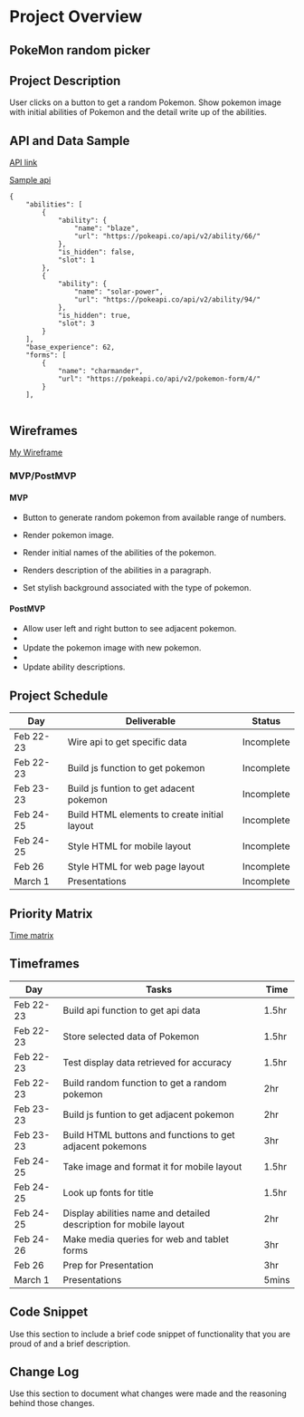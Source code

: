 # Project Overview

## PokeMon random picker


## Project Description

User clicks on a button to get a random Pokemon.
Show pokemon image with initial abilities of Pokemon and the detail write up of the abilities.

## API and Data Sample
[API link](https://pokeapi.co/)

[Sample api](https://pokeapi.co/api/v2/pokemon/4)

```
{
    "abilities": [
        {
            "ability": {
                "name": "blaze",
                "url": "https://pokeapi.co/api/v2/ability/66/"
            },
            "is_hidden": false,
            "slot": 1
        },
        {
            "ability": {
                "name": "solar-power",
                "url": "https://pokeapi.co/api/v2/ability/94/"
            },
            "is_hidden": true,
            "slot": 3
        }
    ],
    "base_experience": 62,
    "forms": [
        {
            "name": "charmander",
            "url": "https://pokeapi.co/api/v2/pokemon-form/4/"
        }
    ],
    
 ```
## Wireframes

[My Wireframe](https://wireframe.cc/Lrbv2o)

### MVP/PostMVP
#### MVP 
-  Button to generate random pokemon from available range of numbers.

-  Render  pokemon image.

-  Render initial names of the abilities of the pokemon.

-  Renders description of the abilities in a paragraph.

-  Set stylish background associated with the type of pokemon.

#### PostMVP  

-  Allow user left and right button to see adjacent pokemon.
-  
-  Update the pokemon image with new pokemon.
-  
-  Update ability descriptions.

## Project Schedule

|  Day | Deliverable | Status
|---|---| ---|
|Feb 22-23| Wire api to get specific data | Incomplete
|Feb 22-23| Build js function to get pokemon | Incomplete
|Feb 23-23| Build js funtion to get adacent pokemon| Incomplete
|Feb 24-25|Build HTML elements to create initial layout | Incomplete
|Feb 24-25|  Style HTML for mobile layout | Incomplete
|Feb 26| Style HTML for web page layout  | Incomplete
|March 1| Presentations | Incomplete

## Priority Matrix

[Time matrix](https://i.imgur.com/L1CUFOu.jpg)

## Timeframes

|  Day | Tasks | Time
|---|---| ---|
|Feb 22-23| Build api function to get api data | 1.5hr
|Feb 22-23| Store selected data of Pokemon | 1.5hr
|Feb 22-23| Test display data retrieved for accuracy | 1.5hr
|Feb 22-23| Build random function to get a random pokemon | 2hr
|Feb 23-23| Build js funtion to get adjacent pokemon|2hr
|Feb 23-23| Build HTML buttons and functions to get adjacent pokemons|3hr
|Feb 24-25|Take image and format it for mobile layout  | 1.5hr
|Feb 24-25|Look up fonts for title  | 1.5hr
|Feb 24-25|Display abilities name and detailed description for mobile layout | 2hr
|Feb 24-26|Make media queries for web and tablet forms| 3hr
|Feb 26|Prep for Presentation| 3hr
|March 1| Presentations | 5mins



## Code Snippet

Use this section to include a brief code snippet of functionality that you are proud of and a brief description.  



## Change Log
 Use this section to document what changes were made and the reasoning behind those changes.  
